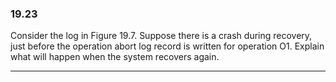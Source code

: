 ### 19.23

Consider the log in Figure 19.7. Suppose there is a crash during recovery, just
before the operation abort log record is written for operation O1. Explain what
will happen when the system recovers again.


---
